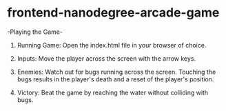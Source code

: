 frontend-nanodegree-arcade-game
===============================

-Playing the Game-

1. Running Game:
		Open the index.html file in your browser of choice.

2. Inputs:
		Move the player across the screen with the arrow keys.

3. Enemies:
		Watch out for bugs running across the screen. Touching the bugs
		results in the player's death and a reset of the player's position.

4. Victory:
		Beat the game by reaching the water without colliding with bugs.
